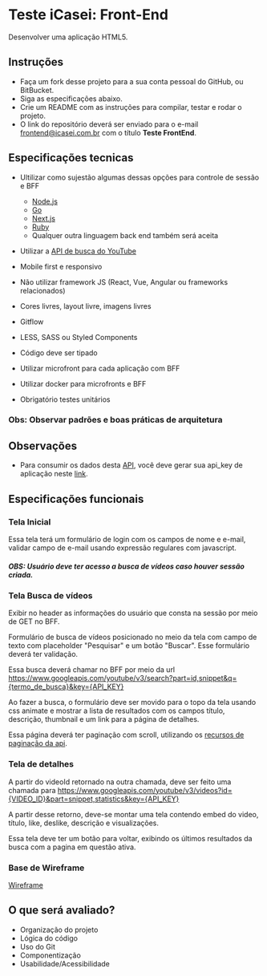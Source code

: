 # Teste iCasei: Front-End
Desenvolver uma aplicação HTML5.

## Instruções
- Faça um fork desse projeto para a sua conta pessoal do GitHub, ou BitBucket.
- Siga as especificações abaixo.
- Crie um README com as instruções para compilar, testar e rodar o projeto.
- O link do repositório deverá ser enviado para o e-mail frontend@icasei.com.br com o título **Teste FrontEnd**.

## Especificações tecnicas
- Ultilizar como sujestão algumas dessas opções para controle de sessão e BFF
  - [Node.js](https://nodejs.org/en/) 
  - [Go](https://go.dev/)
  - [Next.js](https://nextjs.org/)
  - [Ruby](https://www.ruby-lang.org/pt/)
  - Qualquer outra linguagem back end também será aceita

- Utilizar a [API de busca do YouTube](https://developers.google.com/youtube/v3/docs/search/list)
- Mobile first e responsivo
- Não utilizar framework JS (React, Vue, Angular ou frameworks relacionados)
- Cores livres, layout livre, imagens livres
- Gitflow
- LESS, SASS ou Styled Components
- Código deve ser tipado
- Utilizar microfront para cada aplicação com BFF
- Utilizar docker para microfronts e BFF
- Obrigatório testes unitários
### Obs: Observar padrões e boas práticas de arquitetura 

## Observações
- Para consumir os dados desta [API](https://developers.google.com/youtube/v3/docs/search/list), você deve gerar sua api_key de aplicação neste [link](https://developers.google.com/youtube/v3/getting-started?hl=pt-br).

## Especificações funcionais
### Tela Inicial

Essa tela terá um formulário de login com os campos de nome e e-mail, validar campo de e-mail usando expressão regulares com javascript.

##### OBS: Usuário deve ter acesso a busca de vídeos caso houver sessão criada.

### Tela Busca de vídeos

Exibir no header as informações do usuário que consta na sessão por meio de GET no BFF.

Formulário de busca de vídeos posicionado no meio da tela com campo de texto com placeholder "Pesquisar" e um botão "Buscar". Esse formulário deverá ter validação.

Essa busca deverá chamar no BFF por meio da url https://www.googleapis.com/youtube/v3/search?part=id,snippet&q={termo_de_busca}&key={API_KEY}

Ao fazer a busca, o formulário deve ser movido para o topo da tela usando css animate e mostrar a lista de resultados com os campos título, descrição, thumbnail e um link para a página de detalhes.

Essa página deverá ter paginação com scroll, utilizando os [recursos de paginação da api](https://developers.google.com/youtube/v3/guides/implementation/pagination?hl=pt-br).

### Tela de detalhes
A partir do videoId retornado na outra chamada, deve ser feito uma chamada para https://www.googleapis.com/youtube/v3/videos?id={VIDEO_ID}&part=snippet,statistics&key={API_KEY}

A partir desse retorno, deve-se montar uma tela contendo embed do video, título, like, deslike, descrição e visualizações.

Essa tela deve ter um botão para voltar, exibindo os últimos resultados da busca com a pagina em questão ativa.

### Base de Wireframe
[Wireframe](https://www.figma.com/proto/8PgmEzgqXUzLufhzExa6S3/teste-frontend?node-id=2%3A766&scaling=min-zoom&page-id=2%3A765&starting-point-node-id=2%3A766)

## O que será avaliado?
- Organização do projeto
- Lógica do código
- Uso do Git
- Componentização
- Usabilidade/Acessibilidade

